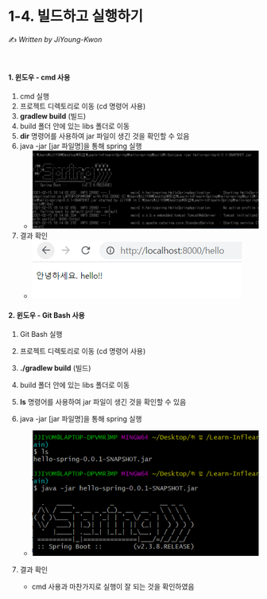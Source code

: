 # 1-4. 빌드하고 실행하기

:writing_hand: *Written by JiYoung-Kwon*

<br/>

#### 1. 윈도우 - cmd 사용

1. cmd 실행
2. 프로젝트 디렉토리로 이동 (cd 명령어 사용)
3. **gradlew build** (빌드)
4. build 폴더 안에 있는 libs 폴더로 이동
5. **dir** 명령어를 사용하여 jar 파일이 생긴 것을 확인할 수 있음
6. java -jar [jar 파일명]을 통해 spring 실행
   * ![image-20210215181842253](https://github.com/JiYoung-Kwon/Learn-Inflearn-Spring/blob/main/images/5.png)
7. 결과 확인
   * ![image-20210215181529086](https://github.com/JiYoung-Kwon/Learn-Inflearn-Spring/blob/main/images/6.png)

#### 2. 윈도우 - Git Bash 사용

1. Git Bash 실행
2. 프로젝트 디렉토리로 이동 (cd 명령어 사용)
3. **./gradlew build** (빌드)
4. build 폴더 안에 있는 libs 폴더로 이동
5. **ls** 명령어를 사용하여 jar 파일이 생긴 것을 확인할 수 있음
6. java -jar [jar 파일명]을 통해 spring 실행
   * ![image-20210215182349679](https://github.com/JiYoung-Kwon/Learn-Inflearn-Spring/blob/main/images/7.png)

7. 결과 확인
   * cmd 사용과 마찬가지로 실행이 잘 되는 것을 확인하였음
